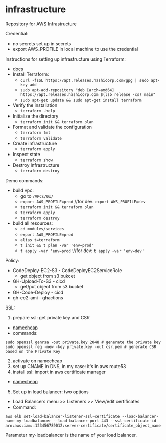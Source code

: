 # infrastructure
Repository for AWS Infrastructure

Credential:
- no secrets set up in secrets
- export AWS_PROFILE in local machine to use the credential

Instructions for setting up infrastructure using Terraform:
- [docs](https://learn.hashicorp.com/collections/terraform/aws-get-started)
- Install Terraform:
  - `curl -fsSL https://apt.releases.hashicorp.com/gpg | sudo apt-key add -`
  - `sudo apt-add-repository "deb [arch=amd64] https://apt.releases.hashicorp.com $(lsb_release -cs) main"`
  - `sudo apt-get update && sudo apt-get install terraform`
- Verify the installation
  - `terraform -help`
- Initialize the directory
  - `terraform init && terraform plan`
- Format and validate the configuration
  - `terraform fmt`
  - `terraform validate`
- Create infrastructure
  - `terraform apply`
- Inspect state
  - `terraform show`
- Destroy Infrastructure
  - `terraform destroy`

Demo commands:
- build vpc:
  - go to `/VPCs/0x/`
  - `export AWS_PROFILE=prod` //for dev: `export AWS_PROFILE=dev`
  - `terraform init && terraform plan`
  - `terraform apply`
  - `terraform destroy`
- build all resources:
  - `cd modules/services`
  - `export AWS_PROFILE=prod`
  - `alias t=terraform`
  - `t init && t plan -var 'env=prod'`
  - `t apply -var 'env=prod'`//for dev: `t apply -var 'env=dev'`

Policy:
- CodeDeploy-EC2-S3 - CodeDeployEC2ServiceRole
  - get object from s3 bukcet
- GH-Upload-To-S3 - cicd
  - get/put object from s3 bucket
- GH-Code-Deploy - cicd
- gh-ec2-ami - ghactions

SSL:
1. prepare ssl: get private key and CSR
- [namecheap](https://www.namecheap.com/support/knowledgebase/article.aspx/9592/14/generating-a-csr-on-amazon-web-services-aws/)
- commands:
```
sudo openssl genrsa -out private.key 2048 # generate the private key
sudo openssl req -new -key private.key -out csr.pem # generate CSR based on the Private Key
```
2. activate on namecheap
3. set up CNAME in DNS, in my case: it's in aws route53
4. install ssl: import in aws certificate manager
- [namecheap](https://www.namecheap.com/support/knowledgebase/article.aspx/9593/33/installing-an-ssl-certificate-on-amazon-web-services-aws/)
5. Set up in load balancer: two options
- Load Balancers menu >> Listeners >> View/edit certificates
- Command:
```
aws elb set-load-balancer-listener-ssl-certificate --load-balancer-name my-loadbalancer --load-balancer-port 443 --ssl-certificate-id arn:aws:iam::123456789012:server-certificate/certificate_object_name
```
Parameter my-loadbalancer is the name of your load balancer.

